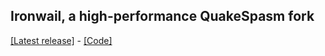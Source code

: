 ## Ironwail, a high-performance QuakeSpasm fork

[[Latest release]](https://github.com/andrei-drexler/ironwail/releases/latest) - [[Code]](https://github.com/andrei-drexler/ironwail)